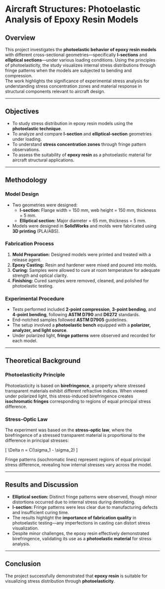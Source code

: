 # Aircraft Structures: Photoelastic Analysis of Epoxy Resin Models

## Overview  
This project investigates the **photoelastic behavior of epoxy resin models** with different cross-sectional geometries—specifically **I-sections** and **elliptical sections**—under various loading conditions. Using the principles of photoelasticity, the study visualizes internal stress distributions through fringe patterns when the models are subjected to bending and compression.  
The work highlights the significance of experimental stress analysis for understanding stress concentration zones and material response in structural components relevant to aircraft design.

---

## Objectives  
- To study stress distribution in epoxy resin models using the **photoelastic technique**.  
- To analyze and compare **I-section** and **elliptical-section** geometries under loading.  
- To understand **stress concentration zones** through fringe pattern observations.  
- To assess the suitability of **epoxy resin** as a photoelastic material for aircraft structural applications.  

---

## Methodology  

### Model Design  
- Two geometries were designed:  
  - **I-section:** Flange width = 150 mm, web height = 150 mm, thickness = 5 mm.  
  - **Elliptical section:** Major diameter = 65 mm, thickness = 5 mm.  
- Models were designed in **SolidWorks** and molds were fabricated using **3D printing** (PLA/ABS).  

### Fabrication Process  
1. **Mold Preparation:** Designed models were printed and treated with a release agent.  
2. **Epoxy Casting:** Resin and hardener were mixed and poured into molds.  
3. **Curing:** Samples were allowed to cure at room temperature for adequate strength and optical clarity.  
4. **Finishing:** Cured samples were removed, cleaned, and polished for photoelastic testing.  

### Experimental Procedure  
- Tests performed included **2-point compression**, **3-point bending**, and **4-point bending**, following **ASTM D790** and **D6272** standards.  
- End-notched samples followed **ASTM D7905** guidelines.  
- The setup involved a **photoelastic bench** equipped with a **polarizer, analyzer, and light source**.  
- Under polarized light, **fringe patterns** were observed and recorded for each model.

---

## Theoretical Background  

### Photoelasticity Principle  
Photoelasticity is based on **birefringence**, a property where stressed transparent materials exhibit different refractive indices. When viewed under polarized light, this stress-induced birefringence creates **isochromatic fringes** corresponding to regions of equal principal stress difference.


### Stress-Optic Law  
The experiment was based on the **stress-optic law**, where the birefringence of a stressed transparent material is proportional to the difference in principal stresses:

\[
\Delta n = C(\sigma_1 - \sigma_2)
\]

Fringe patterns (isochromatic lines) represent regions of equal principal stress difference, revealing how internal stresses vary across the model.

---

## Results and Discussion  
- **Elliptical section:** Distinct fringe patterns were observed, though minor distortions occurred due to internal stress during demolding.  
- **I-section:** Fringe patterns were less clear due to manufacturing defects and insufficient curing time.  
- The results highlight the **importance of fabrication quality** in photoelastic testing—any imperfections in casting can distort stress visualization.  
- Despite minor challenges, the epoxy resin effectively demonstrated birefringence, validating its use as a **photoelastic material** for stress analysis.  

---

## Conclusion  
The project successfully demonstrated that **epoxy resin** is suitable for visualizing stress distribution through **photoelasticity**.

